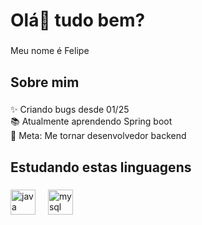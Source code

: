 <h1 align="left">Olá👋 tudo bem?</h1>

###

<p align="left">Meu nome é Felipe</p>

###

<h2 align="left">Sobre mim</h2>

###

<p align="left">✨ Criando bugs desde 01/25<br>📚 Atualmente aprendendo Spring boot<br>🎯 Meta: Me tornar desenvolvedor backend</p>

###

<h2 align="left">Estudando estas linguagens</h2>

###

<div align="left">
  <img src="https://cdn.jsdelivr.net/gh/devicons/devicon/icons/java/java-original.svg" height="40" alt="java logo"  />
  <img width="12" />
  <img src="https://cdn.jsdelivr.net/gh/devicons/devicon/icons/mysql/mysql-original.svg" height="40" alt="mysql logo"  />
</div>

###
